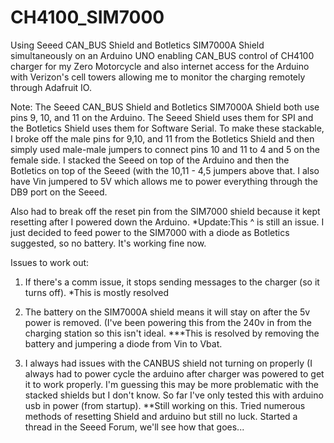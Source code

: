 # CH4100_SIM7000
Using Seeed CAN_BUS Shield and Botletics SIM7000A Shield simultaneously on an Arduino UNO enabling CAN_BUS control of CH4100 charger
for my Zero Motorcycle and also internet access for the Arduino with Verizon's cell towers allowing me to monitor the charging
remotely through Adafruit IO.

Note: The Seeed CAN_BUS Shield and Botletics SIM7000A Shield both use pins 9, 10, and 11 on the Arduino.  The Seeed Shield uses them
for SPI and the Botletics Shield uses them for Software Serial.  To make these stackable, I broke off the male pins for 9,10, and 11
from the Botletics Shield and then simply used male-male jumpers to connect pins 10 and 11 to 4 and 5 on the female side.  I stacked
the Seeed on top of the Arduino and then the Botletics on top of the Seeed (with the 10,11 - 4,5 jumpers above that.  I also have
Vin jumpered to 5V which allows me to power everything through the DB9 port on the Seeed.

Also had to break off the reset pin from the SIM7000 shield because it kept resetting after I powered down the Arduino.
*Update:This ^ is still an issue. I just decided to feed power to the SIM7000 with a diode as Botletics suggested, so no battery.  It's working fine now.

Issues to work out:
1. If there's a comm issue, it stops sending messages to the charger (so it turns off). *This is mostly resolved

2. The battery on the SIM7000A shield means it will stay on after the 5v power is removed. (I've been powering this from the 240v in from
the charging station so this isn't ideal.  ***This is resolved by removing the battery and jumpering a diode from Vin to Vbat.

3. I always had issues with the CANBUS shield not turning on properly (I always had to power cycle the arduino after charger was powered
to get it to work properly. I'm guessing this may be more problematic with the stacked shields but I don't know.  So far I've only tested
this with arduino usb in power (from startup).  **Still working on this.  Tried numerous methods of resetting Shield and arduino but still
no luck.  Started a thread in the Seeed Forum, we'll see how that goes...

